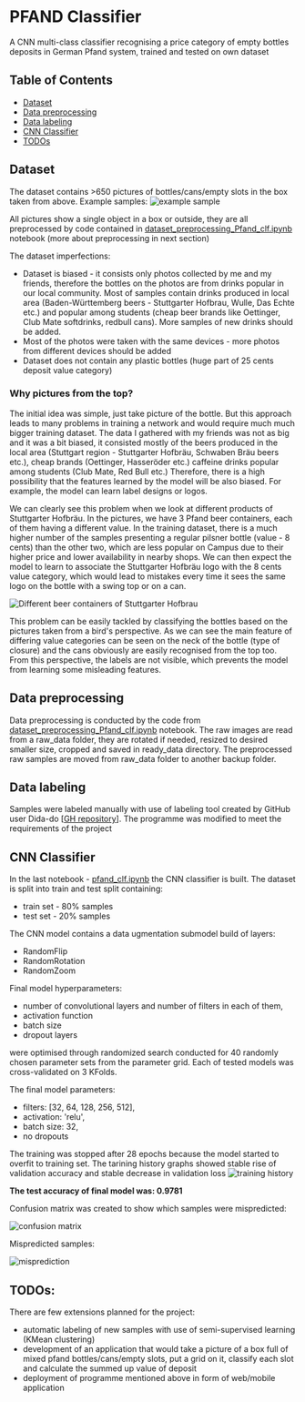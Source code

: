 # PFAND Classifier
A CNN multi-class classifier recognising a price category of empty bottles deposits in German Pfand system, trained and tested on own dataset 

## Table of Contents
- [Dataset](https://github.com/marcinstopyra/pfand_clf#dataset)
- [Data preprocessing](https://github.com/marcinstopyra/pfand_clf#Data-preprocessing)
- [Data labeling](https://github.com/marcinstopyra/pfand_clf#Data-labeling)
- [CNN Classifier](https://github.com/marcinstopyra/pfand_clf#CNN-Classifier)
- [TODOs](https://github.com/marcinstopyra/pfand_clf#TODOs)


## Dataset
The dataset contains >650 pictures of bottles/cans/empty slots in the box taken from above. Example samples:
![example sample](./graphics/example_samples.png)

All pictures show a single object in a box or outside, they are all preprocessed by code contained in [dataset_preprocessing_Pfand_clf.ipynb](https://github.com/marcinstopyra/pfand_clf/blob/master/dataset_preprocessing_Pfand_clf.ipynb) notebook (more about preprocessing in next section)


The dataset imperfections:
- Dataset is biased - it consists only photos collected by me and my friends, therefore the bottles on the photos are from drinks popular in our local community. Most of samples contain drinks produced in local area (Baden-Württemberg beers - Stuttgarter Hofbrau, Wulle, Das Echte etc.) and  popular among students (cheap beer brands like Oettinger, Club Mate softdrinks, redbull cans). More samples of new drinks should be added.
- Most of the photos were taken with the same devices - more photos from different devices should be added
- Dataset does not contain any plastic bottles (huge part of 25 cents deposit value category)

### Why pictures from the top?
The initial idea was simple, just take picture of the bottle. But this approach leads to many problems in training a network and would require much much bigger training dataset. The data I gathered with my friends was not as big and it was a bit biased, it consisted mostly of the beers produced in the local area (Stuttgart region - Stuttgarter Hofbräu, Schwaben Bräu beers etc.), cheap brands (Oettinger, Hasseröder etc.) caffeine drinks popular among students (Club Mate, Red Bull etc.) Therefore, there is a high possibility that the features learned by the model will be also biased. For example, the model can learn label designs or logos. 

We can clearly see this problem when we look at different products of Stuttgarter Hofbräu. In the pictures, we have 3 Pfand beer containers, each of them having a different value. In the training dataset, there is a much higher number of the samples presenting a regular pilsner bottle (value - 8 cents) than the other two, which are less popular on Campus due to their higher price and lower availability in nearby shops. We can then expect the model to learn to associate the Stuttgarter Hofbräu logo with the 8 cents value category, which would lead to mistakes every time it sees the same logo on the bottle with a swing top or on a can.

![Different beer containers of Stuttgarter Hofbrau](./graphics/stuttgarter.png)

This problem can be easily tackled by classifying the bottles based on the pictures taken from a bird's perspective. As we can see the main feature of differing value categories can be seen on the neck of the bottle (type of closure) and the cans obviously are easily recognised from the top too. From this perspective, the labels are not visible, which prevents the model from learning some misleading features.


## Data preprocessing
Data preprocessing is conducted by the code from [dataset_preprocessing_Pfand_clf.ipynb](https://github.com/marcinstopyra/pfand_clf/blob/master/dataset_preprocessing_Pfand_clf.ipynb) notebook. The raw images are read from a raw_data folder, they are rotated if needed, resized to desired smaller size, cropped and saved in ready_data directory. The preprocessed raw samples are moved from raw_data folder to another backup folder.

## Data labeling
Samples were labeled manually with use of labeling tool created by GitHub user Dida-do [[GH repository](https://github.com/dida-do/public/tree/master/labelingtool)]. The programme was modified to meet the requirements of the project

## CNN Classifier
In the last notebook - [pfand_clf.ipynb](https://github.com/marcinstopyra/pfand_clf/blob/master/pfand_clf.ipynb) the CNN classifier is built. The dataset is split into train and test split containing:
- train set - 80% samples
- test set - 20% samples

The CNN model contains a data ugmentation submodel build of layers:
- RandomFlip
- RandomRotation
- RandomZoom

Final model hyperparameters:
- number of convolutional layers and number of filters in each of them,
- activation function
- batch size
- dropout layers

were optimised through randomized search conducted for 40 randomly chosen parameter sets from the parameter grid. Each of tested models was cross-validated on 3 KFolds.

The final model parameters:
- filters: [32, 64, 128, 256, 512],
- activation: 'relu',
- batch size: 32,
- no dropouts

The training was stopped after 28 epochs because the model started to overfit to training set. The tarining history graphs showed stable rise of validation accuracy and stable decrease in validation loss
![training history](./graphics/training_history.png)

**The test accuracy of final model was: 0.9781**

Confusion matrix was created to show which samples were mispredicted:

![confusion matrix](./graphics/confusion_matrix.png)

Mispredicted samples:

![misprediction](./graphics/mispredicted_samples.png)

## TODOs:
There are few extensions planned for the project:
- automatic labeling of new samples with use of semi-supervised learning (KMean clustering)
- development of an application that would take a picture of a box full of mixed pfand bottles/cans/empty slots, put a grid on it, classify each slot and calculate the summed up value of deposit
- deployment of programme mentioned above in form of web/mobile application